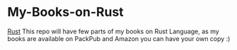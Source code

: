 # My-Books-on-Rust

[Rust](https://cloud.githubusercontent.com/assets/4376131/8398197/593e7b54-1e07-11e5-9b5f-20eae6db9364.jpg)
This repo will have few parts of my books on Rust Language, as my books are available on PackPub and Amazon you can have your own copy :) 
